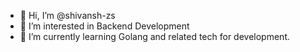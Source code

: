 - 👋 Hi, I’m @shivansh-zs
- 👀 I’m interested in Backend Development
- 🌱 I’m currently learning Golang and related tech for development.

<!---
shivansh-zs/shivansh-zs is a ✨ special ✨ repository because its `README.md` (this file) appears on your GitHub profile.
You can click the Preview link to take a look at your changes.
--->
